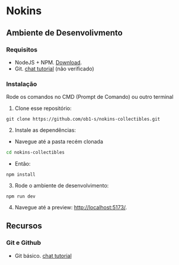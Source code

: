 # Nokins

## Ambiente de Desenvolivmento

### Requisitos

- NodeJS + NPM. [Download](https://nodejs.org/en).
- Git. [chat tutorial](https://chatgpt.com/share/685466a3-b910-8010-8de1-0c1e19af2d2e) (não verificado)

### Instalação

Rode os comandos no CMD (Prompt de Comando) ou outro terminal

1. Clone esse repositório:
```
git clone https://github.com/ob1-s/nokins-collectibles.git
```

2. Instale as dependências:
  - Navegue até a pasta recém clonada
```sh
cd nokins-collectibles
```
  - Então:
```
npm install
```

3. Rode o ambiente de desenvolvimento:
```
npm run dev
```

4. Navegue até a preview: [http://localhost:5173/](http://localhost:5173/).
## Recursos

### Git e Github

- Git básico. [chat tutorial](https://chatgpt.com/share/68546472-1af4-8000-8311-608ff685db53)
